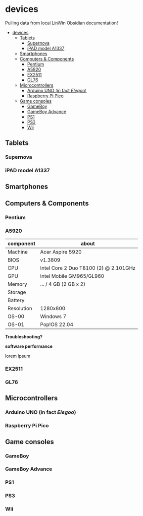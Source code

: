 # devices

Pulling data from local LinWin Obsidian documentation!

- [devices](#devices)
  - [Tablets](#tablets)
    - [Supernova](#supernova)
    - [iPAD model A1337](#ipad-model-a1337)
  - [Smartphones](#smartphones)
  - [Computers & Components](#computers--components)
    - [Pentium](#pentium)
    - [A5920](#a5920)
    - [EX2511](#ex2511)
    - [GL76](#gl76)
  - [Microcontrollers](#microcontrollers)
    - [Arduino UNO (in fact *Elegoo*)](#arduino-uno-in-fact-elegoo)
    - [Raspberry Pi Pico](#raspberry-pi-pico)
  - [Game consoles](#game-consoles)
    - [GameBoy](#gameboy)
    - [GameBoy Advance](#gameboy-advance)
    - [PS1](#ps1)
    - [PS3](#ps3)
    - [Wii](#wii)

## Tablets
### Supernova
### iPAD model A1337

## Smartphones


## Computers & Components
### Pentium
### A5920

<!--pre-dissassemble-->

| component | about |
| --- | --- |
| Machine | Acer Aspire 5920
| BIOS | v1.3809
| CPU | Intel Core 2 Duo T8100 (2) @ 2.101GHz
| GPU | Intel Mobile GM965/GL960
| Memory |  ... / 4 GB (2 GB x 2)
| Storage | |
| Battery | | 
| Resolution | 1280x800
| OS-00 | Windows 7
| OS-01 | Pop!OS 22.04 

**Troubleshooting?**


**software performance**

lorem ipsum




### EX2511
### GL76

## Microcontrollers
### Arduino UNO (in fact *Elegoo*)
### Raspberry Pi Pico

## Game consoles
### GameBoy
### GameBoy Advance
### PS1
### PS3
### Wii

